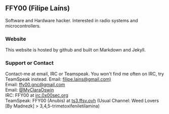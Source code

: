 ## FFY00 (Filipe Laíns)

Software and Hardware hacker. Interested in radio systems and microcontrollers.

### Website

This website is hosted by github and built on Markdown and Jekyll.

### Support or Contact

Contact-me at email, IRC or Teamspeak. You won't find me often on IRC, try TeamSpeak instead.
Email: [filipe.lains@gmail.com)](mailto:filipe.lains@gmail.com)  
Email: [ffy00.gnc@gmail.com](mailto:ffy00.gnc@gmail.com)  
Email: [@MyClaraOswin](https://twitter.com/MyClaraOswin)  
IRC: FFY00 at [irc.0x00sec.org](irc:irc.0x00sec.org)  
TeamSpeak: FFY00 (Anubis) at [ts3.ffsv.ovh](ts3server://ts3.ffsv.ovh) (Usual Channel: Weed Lovers [By Madnezk] > 3,4,5-trimetoxifeniletilamina)
